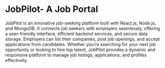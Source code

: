 # JobPilot- A Job Portal
JobPilot is an innovative job-seeking platform built with React.js, Node.js, and MongoDB. It connects job seekers with employers seamlessly, offering a user-friendly interface, efficient backend services, and secure data storage. Employers can list their companies, post job openings, and accept applications from candidates. Whether you're searching for your next job opportunity or looking to hire top talent, JobPilot provides a dynamic and responsive platform to manage job listings, applications, and profiles effectively.
